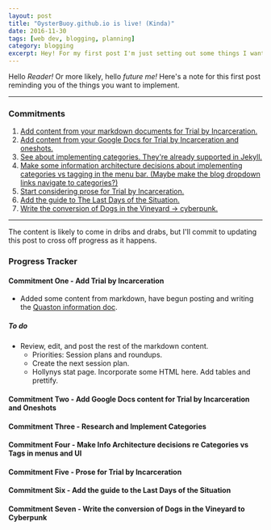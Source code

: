 ```yaml
---
layout: post
title: "OysterBuoy.github.io is live! (Kinda)"
date: 2016-11-30
tags: [web dev, blogging, planning]
category: blogging
excerpt: Hey! For my first post I'm just setting out some things I want to achieve and writing a progress tracker to be updated periodically.
---
```


Hello _Reader!_ Or more likely, hello _future me!_ Here's a note for this first post reminding you of the things you want to implement.

---

### Commitments

1. [Add content from your markdown documents for Trial by Incarceration.](#commitment-one---add-trial-by-incarceration)
2. [Add content from your Google Docs for Trial by Incarceration and oneshots.](#commitment-two---add-google-docs-content-for-trial-by-incarceration-and-oneshots)
3. [See about implementing categories. They're already supported in Jekyll.](#commitment-three---research-and-implement-categories)
4. [Make some information architecture decisions about implementing categories vs tagging in the menu bar. (Maybe make the blog dropdown links navigate to categories?)](#commitment-four---make-info-architecture-decisions-re-categories-vs-tags-in-menus-and-ui)
5. [Start considering prose for Trial by Incarceration.](#commitment-five---prose-for-trial-by-incarceration)
6. [Add the guide to The Last Days of the Situation.](#commitment-six---add-the-guide-to-last-days-of-the-situation)
7. [Write the conversion of Dogs in the Vineyard -> cyberpunk.](#commitment-seven---write-the-conversion-of-dogs-in-the-vineyard-to-cyberpunk)

---

The content is likely to come in dribs and drabs, but I'll commit to updating this post to cross off progress as it happens.

### Progress Tracker

#### Commitment One - Add Trial by Incarceration

- Added some content from markdown, have begun posting and writing the [Quaston information doc](../../../../tbi/fifth-edition/2016/11/30/Quaston-city-planning-WiP.html).

##### To do

- Review, edit, and post the rest of the markdown content.
  - Priorities: Session plans and roundups.
  - Create the next session plan.
  - Hollynys stat page. Incorporate some HTML here. Add tables and prettify.

#### Commitment Two - Add Google Docs content for Trial by Incarceration and Oneshots

#### Commitment Three - Research and Implement Categories

#### Commitment Four - Make Info Architecture decisions re Categories vs Tags in menus and UI

#### Commitment Five - Prose for Trial by Incarceration

#### Commitment Six - Add the guide to the Last Days of the Situation

#### Commitment Seven - Write the conversion of Dogs in the Vineyard to Cyberpunk
